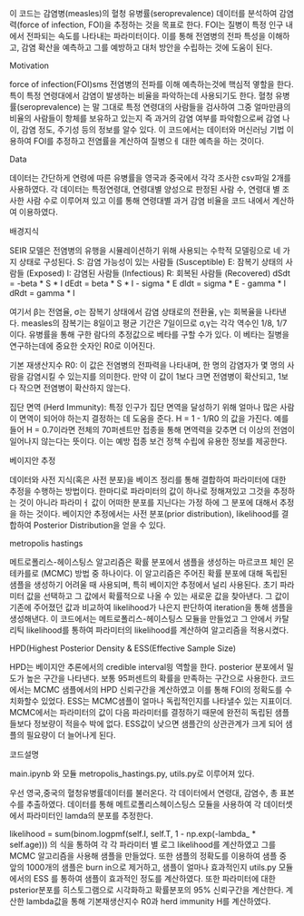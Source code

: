 이 코드는 감염병(measles)의 혈청 유병률(seroprevalence) 데이터를 분석하여 감염력(force of infection, FOI)을 추정하는 것을 목표로 한다.  FOI는 질병이 특정 인구 내에서 전파되는 속도를 나타내는 파라미터이다. 이를 통해 전염병의 전파 특성을 이해하고, 감염 확산을 예측하고 그를 예방하고 대처 방안을 수립하는 것에 도움이 된다.

Motivation

force of infection(FOI)sms 전염병의 전파를 이해 예측하는것에 핵심적 옇할을 한다. 특이 특정 연령대에서 감염이 발생하는 비율을 파악하는데 사용되기도 한다. 혈청 유병률(seroprevalence) 는 말 그대로 특정 연령대의 사람들을 검사하여 그중 얼마만큼의 비율의 사람들이 항체를 보유하고 있는지 즉 과거의 감염 여부를 파악함으로써  감염 나이, 감염 정도, 주기성 등의 정보를 알수 있다. 이 코드에서는 데이터와 머신러닝 기법 이용하여 FOI를 추정하고 전염률을 계산하여 질병으ㅔ 대한 예측을 하는 것이다.

Data

데이터는 간단하게 연령에 따른 유병률을 영국과 중국에서 각각 조사한 csv파일 2개를 사용하였다.
각 데이터는 특정연령대, 연령대별 양성으로 판정된 사람 수, 연령대 별 조사한 사람 수로 이루어져 있고 이를 통해 연령대별 과거 감염 비율을 코드 내에서 계산하여 이용하였다.

배경지식

SEIR 모델은 전염병의 유행을 시뮬레이션하기 위해 사용되는 수학적 모델링으로 네 가지 상태로 구성된다.
S: 감염 가능성이 있는 사람들 (Susceptible) E: 잠복기 상태의 사람들 (Exposed) I: 감염된 사람들 (Infectious) R: 회복된 사람들 (Recovered) dSdt = -beta * S * I dEdt = beta * S * I - sigma * E dIdt = sigma * E - gamma * I dRdt = gamma * I

여기서 β는 전염율, σ는 잠복기 상태에서 감염 상태로의 전환율, γ는 회복율을 나타낸다. measles의 잠복기는 8일이고 평균 기간은 7일이므로 σ,γ는 각각 역수인 1/8, 1/7 이다. 유병률을 통해 구한 람다의 추정값으로 베타를 구할 수가 있다. 이 베타는 질병을 연구하는데에 중요한 숫자인 R0로 이어진다.

기본 재생산지수 R0: 이 값은 전염병의 전파력을 나타내며, 한 명의 감염자가 몇 명의 사람을 감염시킬 수 있는지를 의미한다. 만약 이 값이 1보다 크면 전염병이 확산되고, 1보다 작으면 전염병이 확산하지 않는다. 

집단 면역 (Herd Immunity): 특정 인구가 집단 면역을 달성하기 위해 얼마나 많은 사람이 면역이 되어야 하는지 결정하는 데 도움을 준다. H = 1 - 1/R0 의 값을 가진다. 예를 들어 H = 0.7이라면 전체의 70퍼센트만 접종을 통해 면역력을 갖추면 더 이상의 전염이 일어나지 않는다는 뜻이다. 이는 예방 접종 보건 정책 수립에 유용한 정보를 제공한다.

베이지안 추정

데이터와 사전 지식(혹은 사전 분포)을 베이즈 정리를 통해 결합하여 파라미터에 대한 추정을 수행하는 방법이다. 한마디로 파라미터의 값이 하나로 정해져있고 그것을 추정하는 것이 아니라 파라미ㅓ 값이 어떠한 분포를 지닌다는 가정 하에 그 분포에 대해서 추정을 하는 것이다. 베이지안 추정에서는 사전 분포(prior distribution), likelihood를 결합하여 Posterior Distribution을 얻을 수 있다. 


metropolis hastings

메트로폴리스-헤이스팅스 알고리즘은 확률 분포에서 샘플을 생성하는 마르코프 체인 몬테카를로 (MCMC) 방법 중 하나이다. 이 알고리즘은 주어진 확률 분포에 대해 독립된 샘플을 생성하기 어려울 때 사용되며, 특히 베이지안 추정에서 널리 사용된다. 초기 파라미터 값을 선택하고 그 값에서 확률적으로 나올 수 있는 새로운 값을 찾아낸다. 그 값이 기존에 주어졌던 값과 비교하여 likelihood가 나은지 판단하여 iteration을 통해 샘플을 생성해낸다. 이 코드에서는  메트로폴리스-헤이스팅스 모듈을 만들었고 그 안에서 카탈리틱 likelihood를 통하여 파라미터의 likelihood를 계산하여 알고리즘을 적용시켰다.

HPD(Highest Posterior Density & ESS(Effective Sample Size)

HPD는 베이지안 추론에서의 credible interval읭 역할을 한다. posterior 분포에서 밀도가 높은 구간을 나타낸다. 보통 95퍼센트의 확률을 만족하는 구간으로 사용한다. 코드에서는 MCMC 샘플에서의 HPD 신뢰구간을 계산하였고 이를 통해 FOI의 정확도를 수치화할수 있었다.
ESS는 MCMC샘플이 얼마나 독립적인지를 나타낼수 있는 지표이더. MCMC에서는 파라미터의 값이 다음 파라미터를 결정하기 때문에 완전히 독립된 샘플들보다 정보량이 적을수 박에 없다. ESS값이 낮으면 샘플간의 상관관계가 크게 되어 샘플의 필요량이 더 늘어나게 된다.



코드설명

main.ipynb 와 모듈 metropolis_hastings.py, utils.py로 이루어져 있다.

우선 영국,중국의 혈청유병률데이터를 불러온다. 각 데이터에서 연령대, 감염수, 총 표본 수를 추출하였다. 
데이터를 통해 메트로폴리스헤이스팅스 모듈을 사용하여 각 데이터셋에서 파라미터인 lamda의 분포를 추정한다. 

likelihood = sum(binom.logpmf(self.I, self.T, 1 - np.exp(-lambda_ * self.age))) 의 식을 통하여 각 각 파라미터 별 로그 likelihood를 계산하였고 그를 MCMC 알고리즘을 사용해 샘플을 만들었다. 또한 샘플의 정확도를 이용하여 샘플 중 앞의 1000개의 샘플은 burn in으로 제거하고, 샘플이 얼마나 효과적인지 utils.py 모듈에서의 ESS 를 통하여 샘플이 효과적인 정도를 계산하였다. 또한 파라미터에 대한 psterior분포를 히스토그램으로 시각화하고 확률분포의 95% 신뢰구간을 계산한다.
계산한 lambda값을 통해 기본재생산지수 R0과 herd immunity H를 계산하였다.


